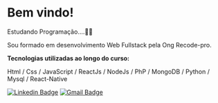 # Bem vindo!
Estudando Programação....👨‍💻

Sou formado em desenvolvimento Web Fullstack pela Ong Recode-pro.

**Tecnologias utilizadas ao longo do curso:**

Html  / Css / JavaScript  / ReactJs  / NodeJs  / PhP  / MongoDB  / Python  / Mysql / React-Native


[![Linkedin Badge](https://img.shields.io/badge/-Alan%20Santana-6633cc?style=flat-square&logo=Linkedin&logoColor=white&link=https://www.linkedin.com/in/alan-santana-0644b915b/)](https://www.linkedin.com/in/alan-santana-0644b915b/) 
[![Gmail Badge](https://img.shields.io/badge/-alan.nsantana@hotmail.com-6633cc?style=flat-square&logo=Gmail&logoColor=white&link=mailto:diego.schell.f@gmail.com)](alan.nsantana@hotmail.com)





